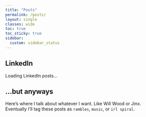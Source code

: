 ```yaml
---
title: "Posts"
permalink: /posts/
layout: single
classes: wide
toc: true
toc_sticky: true
sidebar:
  custom: sidebar_status
---
```


## LinkedIn

<div id="linkedin-feed">Loading LinkedIn posts...</div>

## ...but anyways

Here’s where I talk about whatever I want. Like Will Wood or Jinx.  
Eventually I’ll tag these posts as `rambles`, `music`, or `irl spiral`.

<script>
fetch("/assets/data/linkedin-posts.json")
  .then(res => res.json())
  .then(posts => {
    const container = document.getElementById("linkedin-feed");
    container.innerHTML = "";

    posts.sort((a, b) => new Date(b.date) - new Date(a.date));
    posts.forEach(post => {
      container.innerHTML += `
        <div style="margin-bottom: 1.5rem;">
          <h3 style="margin-bottom:0.3rem;">${post.title}</h3>
          <p style="font-size:0.9rem;color:#ccc;">${post.date} — ${post.tags.join(", ")}</p>
          <a href="${post.url}" target="_blank">🔗 View on LinkedIn</a>
        </div>
      `;
    });
  });
</script>

<!-- You can manually add some links or keep this as blog post index -->
